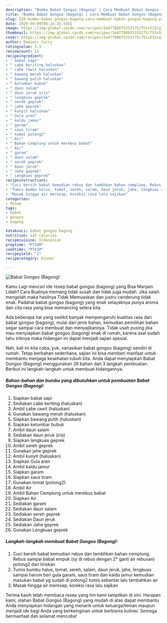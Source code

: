 ```yaml
---
description: "Bumbu Babat Gongso (Bagong) | Cara Membuat Babat Gongso (Bagong) Yang Bisa Manjain Lidah"
title: "Bumbu Babat Gongso (Bagong) | Cara Membuat Babat Gongso (Bagong) Yang Bisa Manjain Lidah"
slug: 528-bumbu-babat-gongso-bagong-cara-membuat-babat-gongso-bagong-yang-bisa-manjain-lidah
date: 2020-09-09T06:24:25.556Z
image: https://img-global.cpcdn.com/recipes/3a477808f5333175/751x532cq70/babat-gongso-bagong-foto-resep-utama.jpg
thumbnail: https://img-global.cpcdn.com/recipes/3a477808f5333175/751x532cq70/babat-gongso-bagong-foto-resep-utama.jpg
cover: https://img-global.cpcdn.com/recipes/3a477808f5333175/751x532cq70/babat-gongso-bagong-foto-resep-utama.jpg
author: Dominic Curry
ratingvalue: 3.3
reviewcount: 11
recipeingredient:
- " babat sapi"
- " cabe keriting haluskan"
- " cabe rawit haluskan"
- " bawang merah haluskan"
- " bawang putih haluskan"
- " ketumbar bubuk"
- " daun salam"
- " daun jeruk iris"
- " lengkuas geprek"
- " sereh geprek"
- " jahe geprek"
- " kunyit haluskan"
- " Gula aren"
- " kaldu jamur"
- " garam"
- " saus tiram"
- " tomat potong2"
- " Air"
- " Bahan Cemplung untuk merebus babat"
- " Air"
- " garam"
- " daun salam"
- " sereh geprek"
- " Daun jeruk"
- " Jahe geprek"
- " Lengkuas geprek"
recipeinstructions:
- "Cuci bersih babat kemudian rebus dan tambhkan bahan cemplung. Rebus sampai babat empuk (sy di rebus dengan 2* ganti air rebusan) potong2 dan tiriskan"
- "Tumis bumbu halus, tomat, sereh, salam, daun jeruk, jahe, lengkuas sampai harum beri gula garam, saus tiram dan kaldu jamur kemudian masukan babat yg sudah di potong2 tumis sebentar lalu tambahkan air"
- "Masak hingga air meresap, koreksi rasa lalu sajikan"
categories:
- Resep
tags:
- babat
- gongso
- bagong

katakunci: babat gongso bagong 
nutrition: 142 calories
recipecuisine: Indonesian
preptime: "PT18M"
cooktime: "PT41M"
recipeyield: "1"
recipecategory: Dinner

---
```



![Babat Gongso (Bagong)](https://img-global.cpcdn.com/recipes/3a477808f5333175/751x532cq70/babat-gongso-bagong-foto-resep-utama.jpg)

Kamu Lagi mencari ide resep babat gongso (bagong) yang Bisa Manjain Lidah? Cara Buatnya memang tidak susah dan tidak juga mudah. Jika salah mengolah maka hasilnya Tidak Memuaskan dan justru cenderung tidak enak. Padahal babat gongso (bagong) yang enak selayaknya punya aroma dan cita rasa yang bisa memancing selera kita.



Ada beberapa hal yang sedikit banyak mempengaruhi kualitas rasa dari babat gongso (bagong), mulai dari jenis bahan, kemudian pemilihan bahan segar sampai cara membuat dan menyajikannya. Tidak usah pusing jika mau menyiapkan babat gongso (bagong) enak di rumah, karena asal sudah tahu triknya maka hidangan ini dapat menjadi sajian spesial.


Nah, kali ini kita coba, yuk, variasikan babat gongso (bagong) sendiri di rumah. Tetap berbahan sederhana, sajian ini bisa memberi manfaat untuk membantu menjaga kesehatan tubuh kita. Anda dapat menyiapkan Babat Gongso (Bagong) menggunakan 26 bahan dan 3 langkah pembuatan. Berikut ini langkah-langkah untuk membuat hidangannya.

<!--inarticleads1-->

##### Bahan-bahan dan bumbu yang dibutuhkan untuk pembuatan Babat Gongso (Bagong):

1. Siapkan  babat sapi
1. Sediakan  cabe keriting (haluskan)
1. Ambil  cabe rawit (haluskan)
1. Gunakan  bawang merah (haluskan)
1. Siapkan  bawang putih (haluskan)
1. Siapkan  ketumbar bubuk
1. Ambil  daun salam
1. Sediakan  daun jeruk (iris)
1. Siapkan  lengkuas geprek
1. Ambil  sereh geprek
1. Gunakan  jahe geprek
1. Ambil  kunyit (haluskan)
1. Siapkan  Gula aren
1. Ambil  kaldu jamur
1. Siapkan  garam
1. Siapkan  saus tiram
1. Gunakan  tomat (potong2)
1. Ambil  Air
1. Ambil  Bahan Cemplung untuk merebus babat
1. Siapkan  Air
1. Sediakan  garam
1. Sediakan  daun salam
1. Sediakan  sereh geprek
1. Sediakan  Daun jeruk
1. Sediakan  Jahe geprek
1. Gunakan  Lengkuas geprek




<!--inarticleads2-->

##### Langkah-langkah membuat Babat Gongso (Bagong):

1. Cuci bersih babat kemudian rebus dan tambhkan bahan cemplung. Rebus sampai babat empuk (sy di rebus dengan 2* ganti air rebusan) potong2 dan tiriskan
1. Tumis bumbu halus, tomat, sereh, salam, daun jeruk, jahe, lengkuas sampai harum beri gula garam, saus tiram dan kaldu jamur kemudian masukan babat yg sudah di potong2 tumis sebentar lalu tambahkan air
1. Masak hingga air meresap, koreksi rasa lalu sajikan




Terima kasih telah membaca resep yang tim kami tampilkan di sini. Harapan kami, olahan Babat Gongso (Bagong) yang mudah di atas dapat membantu Anda menyiapkan hidangan yang menarik untuk keluarga/teman maupun menjadi ide bagi Anda yang berkeinginan untuk berbisnis kuliner. Semoga bermanfaat dan selamat mencoba!
